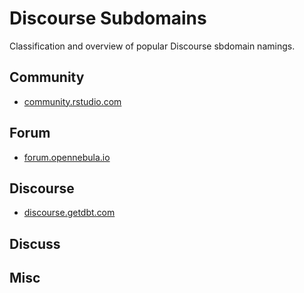 # Discourse Subdomains

Classification and overview of popular Discourse sbdomain namings.

## Community

- [community.rstudio.com](https://community.rstudio.com/)

## Forum

- [forum.opennebula.io](https://forum.opennebula.io/)

## Discourse

- [discourse.getdbt.com](https://discourse.getdbt.com/)

## Discuss



## Misc
